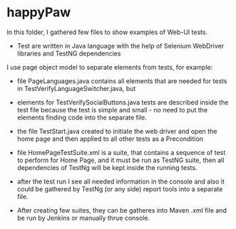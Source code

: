 # happyPaw

In this folder, I gathered few files to show examples of Web-UI tests.

- Test are written in Java language with the help of Selenium WebDriver libraries and TestNG dependencies

I use page object model to separate elements from tests, for example:

- file PageLanguages.java contains all elements that are needed for tests in TestVerifyLanguageSwitcher.java, but 
- elements for TestVerifySocialButtons.java tests are described inside the test file because the test is simple and small - no need to put the elements finding code into the separate file. 

- the file TestStart.java created to initiate the web driver and open the home page and then applied to all other tests as a Precondition

- file HomePageTestSuite.xml is a suite, that contains a sequence of test to perform for Home Page, and it must be run as TestNG suite, then all dependencies of TestNg will be kept inside the running tests. 
- after the test run I see all needed information in the console and also it could be gathered by TestNg (or any side) report tools into a separate file. 

- After creating few suites, they can be gatheres into Maven .xml file and be run by Jenkins or manually thrue console. 
